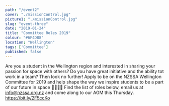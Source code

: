 ```yaml
---
path: "/event2"
cover: "./missionControl.jpg"
picture1: "./missionControl.jpg"
slug: "event-three"
date: "2019-01-24"
title: "Committee Roles 2019"
colour: "#6F4D88"
location: "Wellington"
tags: ['Committee']
published: false
---
```

Are you a student in the Wellington region and interested in sharing your passion for space with others? Do you have great initiative and the ability tot work in a team?
Then look no further! Apply to be on the NZSSA Wellington Committee for 2019 and help shape the way we inspire students to be a part of our future in space 👨‍🚀🇳🇿️
Find the list of roles below, email us at info@nzssa.org.nz and come along to our AGM this Thursday.
https://bit.ly/2F5ccKo
